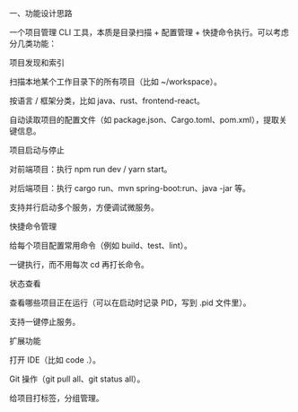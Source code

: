 一、功能设计思路

一个项目管理 CLI 工具，本质是目录扫描 + 配置管理 + 快捷命令执行。可以考虑分几类功能：

项目发现和索引

扫描本地某个工作目录下的所有项目（比如 ~/workspace）。

按语言 / 框架分类，比如 java、rust、frontend-react。

自动读取项目的配置文件（如 package.json、Cargo.toml、pom.xml），提取关键信息。

项目启动与停止

对前端项目：执行 npm run dev / yarn start。

对后端项目：执行 cargo run、mvn spring-boot:run、java -jar 等。

支持并行启动多个服务，方便调试微服务。

快捷命令管理

给每个项目配置常用命令（例如 build、test、lint）。

一键执行，而不用每次 cd 再打长命令。

状态查看

查看哪些项目正在运行（可以在启动时记录 PID，写到 .pid 文件里）。

支持一键停止服务。

扩展功能

打开 IDE（比如 code .）。

Git 操作（git pull all、git status all）。

给项目打标签，分组管理。